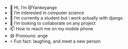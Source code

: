- 👋 Hi, I’m @Yankeyange
- 👀 I’m interested in computer science
- 🌱 I’m currently a student but i work actually with django
- 💞️ I’m looking to collaborate on any project
- 📫 How to reach me on my mobile phone
- 😄 Pronouns: ange
- ⚡ Fun fact: laughing, and meet a new person

<!---
Yankeyange/Yankeyange is a ✨ special ✨ repository because its `README.md` (this file) appears on your GitHub profile.
You can click the Preview link to take a look at your changes.
--->
